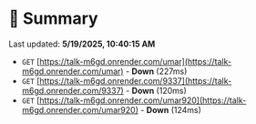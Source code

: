 # 📖 Summary
Last updated: **5/19/2025, 10:40:15 AM**

- `GET` [https://talk-m6gd.onrender.com/umar](https://talk-m6gd.onrender.com/umar) - **Down** (227ms)
- `GET` [https://talk-m6gd.onrender.com/9337](https://talk-m6gd.onrender.com/9337) - **Down** (120ms)
- `GET` [https://talk-m6gd.onrender.com/umar920](https://talk-m6gd.onrender.com/umar920) - **Down** (124ms)
